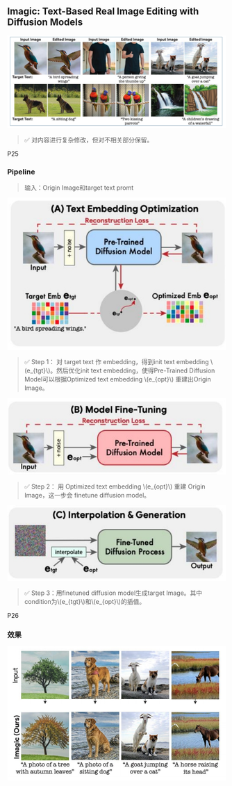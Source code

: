## Imagic: Text-Based Real Image Editing with Diffusion Models   

![](assets/D2-24.png) 

> &#x2705; 对内容进行复杂修改，但对不相关部分保留。    


P25   
### Pipeline

> 输入：Origin Image和target text promt

![](assets/D2-25-1.png)     

> &#x2705; Step 1： 对 target text 作 embedding，得到init text embedding \\(e_{tgt}\\)。然后优化init text embedding，使得Pre-Trained Diffusion Model可以根据Optimized text embedding \\(e_{opt}\\) 重建出Origin Image。
 
![](assets/D2-25-2.png)     

> &#x2705; Step 2： 用 Optimized text embedding \\(e_{opt}\\) 重建 Origin Image，这一步会 finetune diffusion model。   

![](assets/D2-25-3.png)    

> &#x2705; Step 3：用finetuned diffusion model生成target Image。其中condition为\\(e_{tgt}\\)和\\(e_{opt}\\)的插值。  


P26   
### 效果

![](assets/D2-26.png) 
